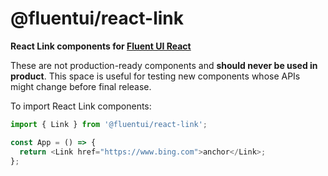 # @fluentui/react-link

**React Link components for [Fluent UI React](https://developer.microsoft.com/en-us/fluentui)**

These are not production-ready components and **should never be used in product**. This space is useful for testing new components whose APIs might change before final release.

To import React Link components:

```js
import { Link } from '@fluentui/react-link';

const App = () => {
  return <Link href="https://www.bing.com">anchor</Link>;
};
```

